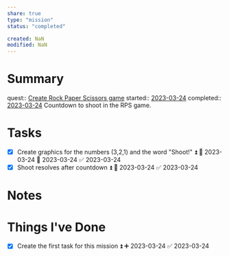 ```yaml
---
share: true
type: "mission"
status: "completed"

created: NaN 
modified: NaN
---
```

 
# Summary
quest:: [Create Rock Paper Scissors game](../../07%20-%20Application%20%F0%9F%A6%AB/00%20-%20Video%20Game%20Projects%20%F0%9F%A7%A9/Create%20Rock%20Paper%20Scissors%20game.md)
started:: [2023-03-24](../../00%20-%20Life%20Management%20System/09%20-%20Daily%20Notes/2023-03-24.md)
completed:: [2023-03-24](../../00%20-%20Life%20Management%20System/09%20-%20Daily%20Notes/2023-03-24.md)
Countdown to shoot in the RPS game.

# Tasks

- [x] Create graphics for the numbers (3,2,1) and the word "Shoot!" ⏫ 🛫 2023-03-24 📅 2023-03-24 ✅ 2023-03-24
- [x] Shoot resolves after countdown ⏫ 📅 2023-03-24 ✅ 2023-03-24

# Notes

# Things I've Done
- [x] Create the first task for this mission ⏫ ➕ 2023-03-24 ✅ 2023-03-24